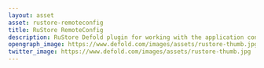 ```yaml
---
layout: asset
asset: rustore-remoteconfig
title: RuStore RemoteConfig
description: RuStore Defold plugin for working with the application configuration cloud service.
opengraph_image: https://www.defold.com/images/assets/rustore-thumb.jpg
twitter_image: https://www.defold.com/images/assets/rustore-thumb.jpg
---
```

